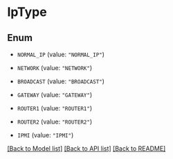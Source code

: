 # IpType

## Enum


* `NORMAL_IP` (value: `"NORMAL_IP"`)

* `NETWORK` (value: `"NETWORK"`)

* `BROADCAST` (value: `"BROADCAST"`)

* `GATEWAY` (value: `"GATEWAY"`)

* `ROUTER1` (value: `"ROUTER1"`)

* `ROUTER2` (value: `"ROUTER2"`)

* `IPMI` (value: `"IPMI"`)


[[Back to Model list]](../README.md#documentation-for-models) [[Back to API list]](../README.md#documentation-for-api-endpoints) [[Back to README]](../README.md)


